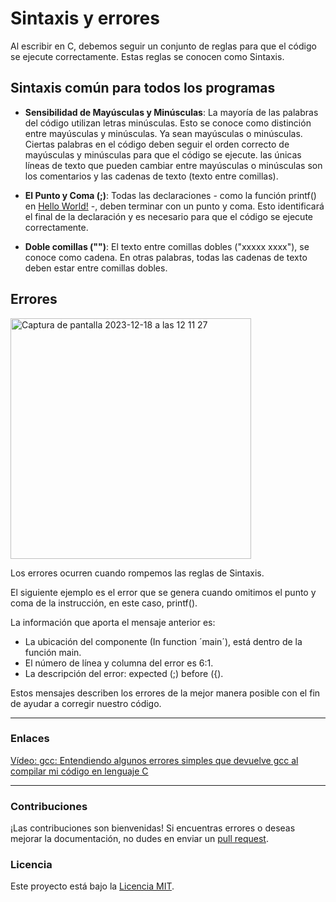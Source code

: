 # Sintaxis y errores

Al escribir en C, debemos seguir un conjunto de reglas para que el código se ejecute correctamente. Estas reglas se conocen como Sintaxis.

## Sintaxis común para todos los programas

- **Sensibilidad de Mayúsculas y Minúsculas**: La mayoría de las palabras del código utilizan letras minúsculas. Esto se conoce como distinción entre mayúsculas y minúsculas.
Ya sean mayúsculas o minúsculas. Ciertas palabras en el código deben seguir el orden correcto de mayúsculas y minúsculas para que el código se ejecute.
las únicas líneas de texto que pueden cambiar entre mayúsculas o minúsculas son los comentarios y las cadenas de texto (texto entre comillas).

- **El Punto y Coma (;)**: Todas las declaraciones - como la función printf() en [Hello World!](https://github.com/Isisgldev/Apuntes_C/blob/main/Hello%20World!/HelloWorld.c) -, deben terminar con un punto y coma. Esto identificará el final de la declaración y es necesario para que el código se ejecute correctamente.

- **Doble comillas ("")**: El texto entre comillas dobles ("xxxxx xxxx"), se conoce como cadena. En otras palabras, todas las cadenas de texto deben estar entre comillas dobles.

## Errores

<img width="385" alt="Captura de pantalla 2023-12-18 a las 12 11 27" src="https://github.com/Isisgldev/Apuntes_C/assets/43893808/c41aec06-4242-4e50-b1a9-fd32d41eae6b">

Los errores ocurren cuando rompemos las reglas de Sintaxis.

El siguiente ejemplo es el error que se genera cuando omitimos el punto y coma de la instrucción, en este caso, printf().



La información que aporta el mensaje anterior es:

+ La ubicación del componente (In function ´main´), está dentro de la función main.
+ El número de línea y columna del error es 6:1.
+ La descripción del error: expected (;) before ({).

Estos mensajes describen los errores de la mejor manera posible con el fin de ayudar a corregir nuestro código.
  
***

### Enlaces

[Vídeo: gcc: Entendiendo algunos errores simples que devuelve gcc al compilar mi código en lenguaje C](https://www.youtube.com/watch?v=9gCIgvnDJhQ)

***

### Contribuciones

¡Las contribuciones son bienvenidas! Si encuentras errores o deseas mejorar la documentación, no dudes en enviar un [pull request](https://github.com/Isisgldev/Apuntes-HTML/pulls).

### Licencia

Este proyecto está bajo la [Licencia MIT](https://es.wikipedia.org/wiki/Licencia_MIT).
